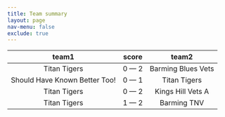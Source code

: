 ```yaml
---
title: Team summary
layout: page
nav-menu: false
exclude: true
---
```




|             team1             |    score    |       team2        |
|:-----------------------------:|:-----------:|:------------------:|
|         Titan Tigers          | 0 &mdash; 2 | Barming Blues Vets |
| Should Have Known Better Too! | 0 &mdash; 1 |    Titan Tigers    |
|         Titan Tigers          | 0 &mdash; 2 | Kings Hill Vets A  |
|         Titan Tigers          | 1 &mdash; 2 |    Barming TNV     |

 <br /><br /><br />
